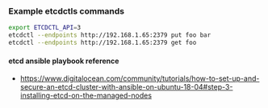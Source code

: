 
### Example etcdctls commands
```bash
export ETCDCTL_API=3
etcdctl --endpoints http://192.168.1.65:2379 put foo bar
etcdctl --endpoints http://192.168.1.65:2379 get foo
```


#### etcd ansible playbook reference
- https://www.digitalocean.com/community/tutorials/how-to-set-up-and-secure-an-etcd-cluster-with-ansible-on-ubuntu-18-04#step-3-installing-etcd-on-the-managed-nodes
